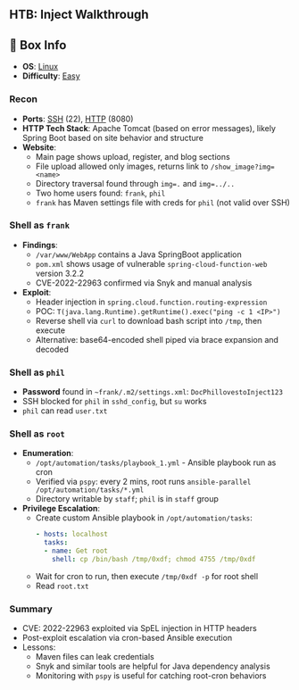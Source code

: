 ## HTB: Inject Walkthrough

## 📌 Box Info
- **OS**: [Linux](Linux)
- **Difficulty**: [Easy](Easy)

### Recon
- **Ports**: [SSH](SSH) (22), [HTTP](HTTP) (8080)
- **HTTP Tech Stack**: Apache Tomcat (based on error messages), likely Spring Boot based on site behavior and structure
- **Website**:
  - Main page shows upload, register, and blog sections
  - File upload allowed only images, returns link to `/show_image?img=<name>`
  - Directory traversal found through `img=.` and `img=../..`
  - Two home users found: `frank`, `phil`
  - `frank` has Maven settings file with creds for `phil` (not valid over SSH)

### Shell as `frank`
- **Findings**:
  - `/var/www/WebApp` contains a Java SpringBoot application
  - `pom.xml` shows usage of vulnerable `spring-cloud-function-web` version 3.2.2
  - CVE-2022-22963 confirmed via Snyk and manual analysis
- **Exploit**:
  - Header injection in `spring.cloud.function.routing-expression`
  - POC: `T(java.lang.Runtime).getRuntime().exec("ping -c 1 <IP>")`
  - Reverse shell via `curl` to download bash script into `/tmp`, then execute
  - Alternative: base64-encoded shell piped via brace expansion and decoded

### Shell as `phil`
- **Password** found in `~frank/.m2/settings.xml`: `DocPhillovestoInject123`
- SSH blocked for `phil` in `sshd_config`, but `su` works
- `phil` can read `user.txt`

### Shell as `root`
- **Enumeration**:
  - `/opt/automation/tasks/playbook_1.yml` - Ansible playbook run as cron
  - Verified via `pspy`: every 2 mins, root runs `ansible-parallel /opt/automation/tasks/*.yml`
  - Directory writable by `staff`; `phil` is in `staff` group
- **Privilege Escalation**:
  - Create custom Ansible playbook in `/opt/automation/tasks`:
    ```yaml
    - hosts: localhost
      tasks:
      - name: Get root
        shell: cp /bin/bash /tmp/0xdf; chmod 4755 /tmp/0xdf
    ```
  - Wait for cron to run, then execute `/tmp/0xdf -p` for root shell
  - Read `root.txt`

### Summary
- CVE: 2022-22963 exploited via SpEL injection in HTTP headers
- Post-exploit escalation via cron-based Ansible execution
- Lessons:
  - Maven files can leak credentials
  - Snyk and similar tools are helpful for Java dependency analysis
  - Monitoring with `pspy` is useful for catching root-cron behaviors

